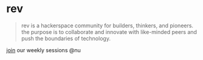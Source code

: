 # rev

> rev is a hackerspace community for builders, thinkers, and pioneers. the purpose is to collaborate and innovate with like-minded peers and push the boundaries of technology.

[join](https://rev.framer.website) our weekly sessions @nu
